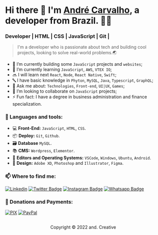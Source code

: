 # Hi there 👋 I'm [André Carvalho](https://github.com/andcreative), a developer from Brazil. 🧑‍💻 <br>
### Developer  |   HTML   |   CSS   |   JavaScript   |   Git   | 

> I'm a developer who is passionate about tech and building cool projects, looking to solve real-world problems.🌏

- 🔭 I’m currently building some `JavaScript` projects and `websites`;
- 🌱 I’m currently learning `JavaScript`, `AWS`, `VTEX IO`;
- 🔜 I will learn next `React`, `Node`, `React Native`, `Swift`;
- 🔤 I have basic knowledge in `Phyton`, `MySQL`, `Java`, `Typescript`, `GraphQL`;
- 💬 Ask me about: `Technologies`, `Front-end`, `UI|UX`, `Games`;
- 🤝 I’m looking to collaborate on `JavaScript` projects;
- ⚡ Fun fact: I have a degree in business administration and finance specialization. 

### 🚀 Languages and tools:

- 💻 <b>Front-End:</b> `JavaScript`, `HTML`, `CSS`. <br>
- 📦 <b>Deploy:</b> `Git`, `Github`. <br>
- 🗃 <b>Database</b> `MySQL`. <br>
- 📚 <b>CMS:</b> `Wordpress`, `Elementor`.<br>
- 📝 <b>Editors and Operating Systems:</b> `VSCode`, `Windows`, `Ubuntu`, `Android`.
- 🎨 <b>Design:</b> `Adobe XD`, `Photoshop` and `Illustrator`, `Figma`. <br>

### 📫 Where to find me:

[![Linkedin](https://img.shields.io/badge/LinkedIn-0077B5?style=for-the-badge&logo=linkedin&logoColor=white)](https://www.linkedin.com/in/andre-oliveira-de-carvalho/)
[![Twitter Badge](https://img.shields.io/badge/Twitter-1DA1F2?style=for-the-badge&logo=twitter&logoColor=white)](https://twitter.com/andredecarvalh0)
[![Instagram Badge](https://img.shields.io/badge/Instagram-E4405F?style=for-the-badge&logo=instagram&logoColor=white)](https://www.instagram.com/andcreativee/)
[![Whatsapp Badge](https://img.shields.io/badge/WhatsApp-25D366?style=for-the-badge&logo=whatsapp&logoColor=white)](https://wa.me/5524992147790?text=Ol%C3%A1!%20Let's%20work%20together?)

### 💸 Donations and Payments:

[![PIX](https://img.shields.io/badge/pix-30363D?style=for-the-badge&logo=PIX&logoColor=#008000)](https://drive.google.com/file/d/1gj-aE6lkyj7y-IdHOGwDF-Nmrm-i5CEm/view?usp=sharing)
[![PayPal](https://img.shields.io/badge/PayPal-00457C?style=for-the-badge&logo=paypal&logoColor=white)](https://www.paypal.com/donate/?business=4U2BGNTBMZDGU&no_recurring=0&item_name=Thanks%21&currency_code=BRL)

##

<p align="center">Copyright © 2022 and. Creative</p>
